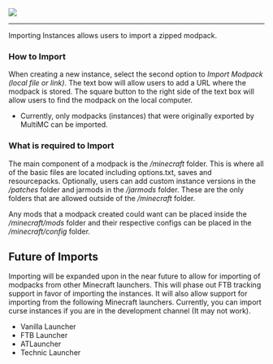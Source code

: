 ![](http://i.imgur.com/5I3Xs0U.png)
***
Importing Instances allows users to import a zipped modpack.

### How to Import
When creating a new instance, select the second option to _Import Modpack (local file or link)_. The text bow will allow users to add a URL where the modpack is stored. The square button to the right side of the text box will allow users to find the modpack on the local computer. 

* Currently, only modpacks (instances) that were originally exported by MultiMC can be imported.

### What is required to Import
The main component of a modpack is the _/minecraft_ folder. This is where all of the basic files are located including options.txt, saves and resourcepacks. Optionally, users can add custom instance versions in the _/patches_ folder and jarmods in the _/jarmods_ folder. These are the only folders that are allowed outside of the _/minecraft_ folder.

Any mods that a modpack created could want can be placed inside the _/minecraft/mods_ folder and their respective configs can be placed in the _/minecraft/config_ folder.

## Future of Imports
Importing will be expanded upon in the near future to allow for importing of modpacks from other Minecraft launchers. This will phase out FTB tracking support in favor of importing the instances. It will also allow support for importing from the following Minecraft launchers. Currently, you can import curse instances if you are in the development channel (It may not work).
* Vanilla Launcher
* FTB Launcher
* ATLauncher
* Technic Launcher